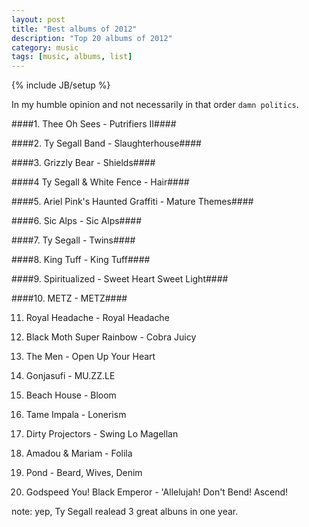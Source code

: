```yaml
---
layout: post
title: "Best albums of 2012"
description: "Top 20 albums of 2012"
category: music
tags: [music, albums, list]
---
```

{% include JB/setup %}

In my humble opinion and not necessarily in that order  `damn politics`.

####1. Thee Oh Sees - Putrifiers II####

####2. Ty Segall Band - Slaughterhouse####

####3. Grizzly Bear - Shields####

####4 Ty Segall & White Fence - Hair####

####5. Ariel Pink's Haunted Graffiti - Mature Themes####

####6. Sic Alps - Sic Alps####

####7. Ty Segall - Twins#### 

####8. King Tuff - King Tuff####  

####9. Spiritualized - Sweet Heart Sweet Light####

####10. METZ - METZ####

11. Royal Headache - Royal Headache

12. Black Moth Super Rainbow - Cobra Juicy

13. The Men - Open Up Your Heart

14. Gonjasufi - MU.ZZ.LE

15. Beach House - Bloom

16. Tame Impala - Lonerism

17. Dirty Projectors - Swing Lo Magellan

18. Amadou & Mariam - Folila

19. Pond - Beard, Wives, Denim

20. Godspeed You! Black Emperor - 'Allelujah! Don't Bend! Ascend!

note: yep, Ty Segall realead 3 great albuns in one year. 